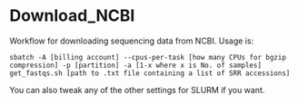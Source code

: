 # Download_NCBI

Workflow for downloading sequencing data from NCBI. Usage is:

```
sbatch -A [billing account] --cpus-per-task [how many CPUs for bgzip compression] -p [partition] -a [1-x where x is No. of samples] get_fastqs.sh [path to .txt file containing a list of SRR accessions]
```

You can also tweak any of the other settings for SLURM if you want.